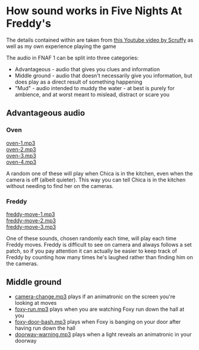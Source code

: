 # How sound works in Five Nights At Freddy's

The details contained within are taken from [this Youtube video by Scruffy](https://youtu.be/1yTIhtfgDwY) as well as my own experience playing the game

The audio in FNAF 1 can be split into three categories:

- Advantageous - audio that gives you clues and information
- Middle ground - audio that doesn't necessarily give you information, but does play as a direct result of something happening
- "Mud" - audio intended to muddy the water - at best is purely for ambience, and at worst meant to mislead, distract or scare you

## Advantageous audio

### Oven

[oven-1.mp3](../assets/sounds/oven-1.mp3)  
[oven-2.mp3](../assets/sounds/oven-2.mp3)  
[oven-3.mp3](../assets/sounds/oven-3.mp3)  
[oven-4.mp3](../assets/sounds/oven-4.mp3)

A random one of these will play when Chica is in the kitchen, even when the camera is off (albeit quieter). This way you can tell Chica is in the kitchen without needing to find her on the cameras.

### Freddy

[freddy-move-1.mp3](../assets/sounds/freddy-move-1.mp3)  
[freddy-move-2.mp3](../assets/sounds/freddy-move-2.mp3)  
[freddy-move-3.mp3](../assets/sounds/freddy-move-3.mp3)

One of these sounds, chosen randomly each time, will play each time Freddy moves. Freddy is difficult to see on camera and always follows a set patch, so if you pay attention it can actually be easier to keep track of Freddy by counting how many times he's laughed rather than finding him on the cameras.

## Middle ground

- [camera-change.mp3](../assets/sounds/camera-change.mp3) plays if an animatronic on the screen you're looking at moves
- [foxy-run.mp3](../assets/sounds/foxy-run.mp3) plays when you are watching Foxy run down the hall at you
- [foxy-door-bash.mp3](../assets/sounds/foxy-door-bash.mp3) plays when Foxy is banging on your door after having run down the hall
- [doorway-warning.mp3](../assets/sounds/doorway-warning.mp3) plays when a light reveals an animatronic in your doorway
